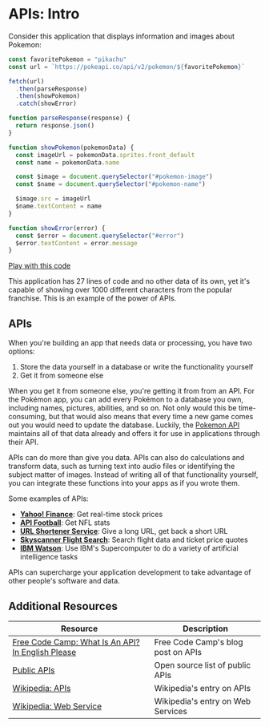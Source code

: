 # APIs: Intro

Consider this application that displays information and images about Pokemon:

```js
const favoritePokemon = "pikachu"
const url = `https://pokeapi.co/api/v2/pokemon/${favoritePokemon}`

fetch(url)
  .then(parseResponse)
  .then(showPokemon)
  .catch(showError)

function parseResponse(response) {
  return response.json()
}

function showPokemon(pokemonData) {
  const imageUrl = pokemonData.sprites.front_default
  const name = pokemonData.name

  const $image = document.querySelector("#pokemon-image")
  const $name = document.querySelector("#pokemon-name")

  $image.src = imageUrl
  $name.textContent = name
}

function showError(error) {
  const $error = document.querySelector("#error")
  $error.textContent = error.message
}
```

[Play with this code](https://codesandbox.io/s/upbeat-kowalevski-ww0ks?file=/index.js)

This application has 27 lines of code and no other data of its own, yet it's capable of showing over 1000 different characters from the popular franchise. This is an example of the power of APIs.

## APIs

When you're building an app that needs data or processing, you have two options:

1. Store the data yourself in a database or write the functionality yourself
2. Get it from someone else

When you get it from someone else, you're getting it from from an API. For the Pokémon app, you can add every Pokémon to a database you own, including names, pictures, abilities, and so on. Not only would this be time-consuming, but that would also means that every time a new game comes out you would need to update the database. Luckily, the [Pokemon API](https://pokeapi.co) maintains all of that data already and offers it for use in applications through their API.

APIs can do more than give you data. APIs can also do calculations and transform data, such as turning text into audio files or identifying the subject matter of images. Instead of writing all of that functionality yourself, you can integrate these functions into your apps as if you wrote them.

Some examples of APIs:

* **[Yahoo! Finance](https://rapidapi.com/apidojo/api/yahoo-finance1)**: Get real-time stock prices
* **[API Football](https://www.api-football.com/)**: Get NFL stats
* **[URL Shortener Service](https://developers.rebrandly.com/docs)**: Give a long URL, get back a short URL
* **[Skyscanner Flight Search](https://www.partners.skyscanner.net/affiliates/travel-apis)**: Search flight data and ticket price quotes
* **[IBM Watson](https://www.ibm.com/watson)**: Use IBM's Supercomputer to do a variety of artificial intelligence tasks

APIs can supercharge your application development to take advantage of other people's software and data.

## Additional Resources

| Resource | Description |
| --- | --- |
| [Free Code Camp: What Is An API? In English Please](https://www.freecodecamp.org/news/what-is-an-api-in-english-please-b880a3214a82/) | Free Code Camp's blog post on APIs |
| [Public APIs](https://github.com/public-apis/public-apis) | Open source list of public APIs |
| [Wikipedia: APIs](https://en.wikipedia.org/wiki/API) | Wikipedia's entry on APIs |
| [Wikipedia: Web Service](https://en.wikipedia.org/wiki/Web_service) | Wikipedia's entry on Web Services |
